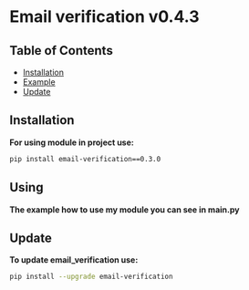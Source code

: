 # Email verification v0.4.3


## Table of Contents

- [Installation](#installation)
- [Example](#using)
- [Update](#update)

## Installation

**For using module in project use:**

   ```bash
   pip install email-verification==0.3.0
   ```
## Using

   **The example how to use my module you can see in main.py**

## Update

**To update email_verification use:**
```bash
pip install --upgrade email-verification
```
